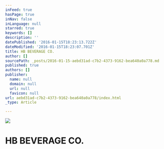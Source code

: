 ```yaml
---
inFeed: true
hasPage: true
inNav: false
inLanguage: null
starred: true
keywords: []
description: ''
datePublished: '2016-01-15T18:23:13.722Z'
dateModified: '2016-01-15T18:23:07.701Z'
title: HB BEVERAGE CO.
author: []
sourcePath: _posts/2016-01-15-aebd31ad-c7b2-4373-9162-bea640a0a778.md
published: true
authors: []
publisher:
  name: null
  domain: null
  url: null
  favicon: null
url: aebd31ad-c7b2-4373-9162-bea640a0a778/index.html
_type: Article

---
```

![](https://the-grid-user-content.s3-us-west-2.amazonaws.com/5ef8bcca-ec1c-40ed-9edb-d0b295c0410a.jpg)

# HB BEVERAGE CO.
